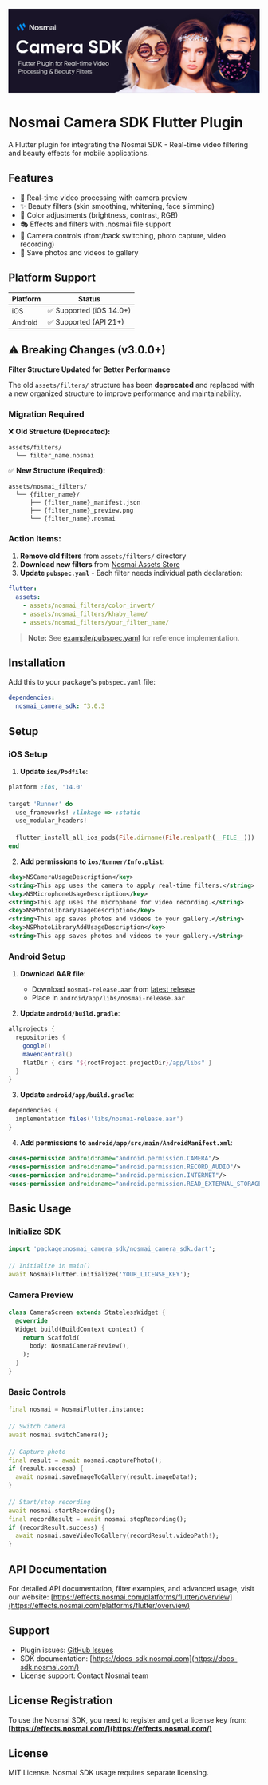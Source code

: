 ![Nosmai Camera SDK Banner](banner.jpg)


# Nosmai Camera SDK Flutter Plugin

A Flutter plugin for integrating the Nosmai SDK - Real-time video filtering and beauty effects for mobile applications.

## Features

- 🎥 Real-time video processing with camera preview
- ✨ Beauty filters (skin smoothing, whitening, face slimming)
- 🎨 Color adjustments (brightness, contrast, RGB)
- 🎭 Effects and filters with .nosmai file support
- 📱 Camera controls (front/back switching, photo capture, video recording)
- 💾 Save photos and videos to gallery

## Platform Support

| Platform | Status |
|----------|--------|
| iOS      | ✅ Supported (iOS 14.0+) |
| Android  | ✅ Supported (API 21+) |

## ⚠️ Breaking Changes (v3.0.0+)

**Filter Structure Updated for Better Performance**

The old `assets/filters/` structure has been **deprecated** and replaced with a new organized structure to improve performance and maintainability.

### Migration Required

❌ **Old Structure (Deprecated):**
```
assets/filters/
  └── filter_name.nosmai
```

✅ **New Structure (Required):**
```
assets/nosmai_filters/
  └── {filter_name}/
      ├── {filter_name}_manifest.json
      ├── {filter_name}_preview.png
      └── {filter_name}.nosmai
```

### Action Items:

1. **Remove old filters** from `assets/filters/` directory
2. **Download new filters** from [Nosmai Assets Store](https://effects.nosmai.com/assets-store/filters)
3. **Update `pubspec.yaml`** - Each filter needs individual path declaration:

```yaml
flutter:
  assets:
    - assets/nosmai_filters/color_invert/
    - assets/nosmai_filters/khaby_lame/
    - assets/nosmai_filters/your_filter_name/
```

> **Note:** See [example/pubspec.yaml](example/pubspec.yaml) for reference implementation.

## Installation

Add this to your package's `pubspec.yaml` file:

```yaml
dependencies:
  nosmai_camera_sdk: ^3.0.3
```

## Setup

### iOS Setup

1. **Update `ios/Podfile`**:
```ruby
platform :ios, '14.0'

target 'Runner' do
  use_frameworks! :linkage => :static
  use_modular_headers!
  
  flutter_install_all_ios_pods(File.dirname(File.realpath(__FILE__)))
end
```

2. **Add permissions to `ios/Runner/Info.plist`**:
```xml
<key>NSCameraUsageDescription</key>
<string>This app uses the camera to apply real-time filters.</string>
<key>NSMicrophoneUsageDescription</key>
<string>This app uses the microphone for video recording.</string>
<key>NSPhotoLibraryUsageDescription</key>
<string>This app saves photos and videos to your gallery.</string>
<key>NSPhotoLibraryAddUsageDescription</key>
<string>This app saves photos and videos to your gallery.</string>
```


### Android Setup

1. **Download AAR file**:
   - Download `nosmai-release.aar` from [latest release](https://github.com/nosmai/nosmai_camera_sdk_flutter/releases/latest)
   - Place in `android/app/libs/nosmai-release.aar`

2. **Update `android/build.gradle`**:
```gradle
allprojects {
  repositories {
    google()
    mavenCentral()
    flatDir { dirs "${rootProject.projectDir}/app/libs" }
  }
}
```

3. **Update `android/app/build.gradle`**:
```gradle
dependencies {
  implementation files('libs/nosmai-release.aar')
}
```

4. **Add permissions to `android/app/src/main/AndroidManifest.xml`**:
```xml
<uses-permission android:name="android.permission.CAMERA"/>
<uses-permission android:name="android.permission.RECORD_AUDIO"/>
<uses-permission android:name="android.permission.INTERNET"/>
<uses-permission android:name="android.permission.READ_EXTERNAL_STORAGE"/>
```

## Basic Usage

### Initialize SDK
```dart
import 'package:nosmai_camera_sdk/nosmai_camera_sdk.dart';

// Initialize in main()
await NosmaiFlutter.initialize('YOUR_LICENSE_KEY');
```

### Camera Preview
```dart
class CameraScreen extends StatelessWidget {
  @override
  Widget build(BuildContext context) {
    return Scaffold(
      body: NosmaiCameraPreview(),
    );
  }
}
```

### Basic Controls
```dart
final nosmai = NosmaiFlutter.instance;

// Switch camera
await nosmai.switchCamera();

// Capture photo
final result = await nosmai.capturePhoto();
if (result.success) {
  await nosmai.saveImageToGallery(result.imageData!);
}

// Start/stop recording
await nosmai.startRecording();
final recordResult = await nosmai.stopRecording();
if (recordResult.success) {
  await nosmai.saveVideoToGallery(recordResult.videoPath!);
}
```

## API Documentation

For detailed API documentation, filter examples, and advanced usage, visit our website: [https://effects.nosmai.com/platforms/flutter/overview](https://effects.nosmai.com/platforms/flutter/overview)


## Support

- Plugin issues: [GitHub Issues](https://github.com/nosmai/nosmai_camera_sdk_flutter/issues)
- SDK documentation: [https://docs-sdk.nosmai.com](https://docs-sdk.nosmai.com/)
- License support: Contact Nosmai team

## License Registration

To use the Nosmai SDK, you need to register and get a license key from:
**[https://effects.nosmai.com/](https://effects.nosmai.com/)**

## License

MIT License. Nosmai SDK usage requires separate licensing.